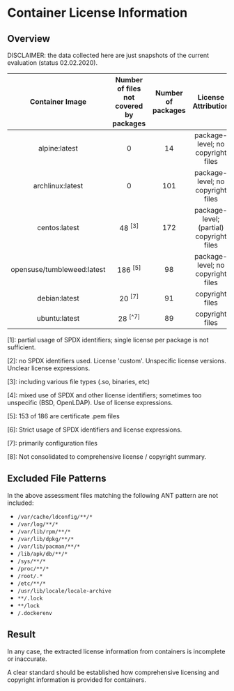 # Container License Information

## Overview

DISCLAIMER: the data collected here are just snapshots of the current evaluation (status 02.02.2020).

| Container Image | Number of files not covered by packages | Number of packages  | License Attribution | License Attribution Quality | 
| :---: | :----: | :----: | :---: | :---: |
| alpine:latest | 0 | 14 | package-level; no copyright files | low <sup>[1]</sup>]</sup> |
| archlinux:latest | 0 | 101 | package-level; no copyright files | low <sup>[2]</sup> |
| centos:latest | 48 <sup>[3]</sup> | 172 | package-level; (partial) copyright files | medium <sup>[4]</sup> |
| opensuse/tumbleweed:latest| 186 <sup>[5]</sup> | 98 | package-level; no copyright files | medium <sup>[6]</sup> |
| debian:latest | 20 <sup>[7]</sup> | 91 | copyright files | high <sup>[8]</sup> |
| ubuntu:latest | 28 <sup>[^7]</sup> | 89 | copyright files | high <sup>[8]</sup> |

[1]: partial usage of SPDX identifiers; single license per package is not sufficient.

[2]: no SPDX identifiers used. License 'custom'. Unspecific license versions. Unclear license expressions.

[3]: including various file types (.so, binaries, etc)

[4]: mixed use of SPDX and other license identifiers; sometimes too unspecific (BSD, OpenLDAP). Use of license expressions.

[5]: 153 of 186 are certificate .pem files

[6]: Strict usage of SPDX identifiers and license expressions. 

[7]: primarily configuration files

[8]: Not consolidated to comprehensive license / copyright summary.

## Excluded File Patterns

In the above assessment files matching the following ANT pattern are not included:
* `/var/cache/ldconfig/**/*`
* `/var/log/**/*`
* `/var/lib/rpm/**/*`
* `/var/lib/dpkg/**/*`
* `/var/lib/pacman/**/*`
* `/lib/apk/db/**/*`
* `/sys/**/*`
* `/proc/**/*`
* `/root/.*`
* `/etc/**/*`
* `/usr/lib/locale/locale-archive`
* `**/.lock`
* `**/lock`
* `/.dockerenv`

## Result

In any case, the extracted license information from containers is incomplete or inaccurate. 

A clear standard should be established how comprehensive licensing and copyright information 
is provided for containers.
